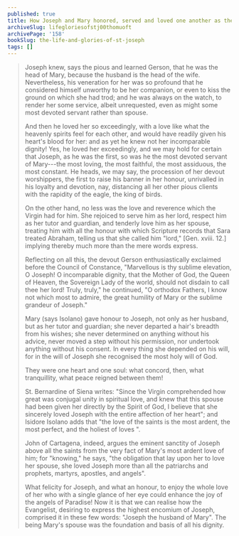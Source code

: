 ```yaml
---
published: true
title: How Joseph and Mary honored, served and loved one another as the holiest and most devout spouses
archiveSlug: lifegloriesofstj00thomuoft
archivePage: '158'
bookSlug: the-life-and-glories-of-st-joseph
tags: []
---
```


> Joseph knew, says the pious and learned Gerson, that he was the head of Mary, because the husband is the head of the wife. Nevertheless, his veneration for her was so profound that he considered himself unworthy to be her companion, or even to kiss the ground on which she had trod; and he was always on the watch, to render her some service, albeit unrequested, even as might some most devoted servant rather than spouse.
>
> And then he loved her so exceedingly, with a love like what the heavenly spirits feel for each other, and would have readily given his heart's blood for her: and as yet he knew not her incomparable dignity! Yes, he loved her exceedingly, and we may hold for certain that Joseph, as he was the first, so was he the most devoted servant of Mary---the most loving, the most faithful, the most assiduous, the most constant. He heads, we may say, the procession of her devout worshippers, the first to raise his banner in her honour, unrivalled in his loyalty and devotion, nay, distancing all her other pious clients with the rapidity of the eagle, the king of birds.
>
> On the other hand, no less was the love and reverence which the Virgin had for him. She rejoiced to serve him as her lord, respect him as her tutor and guardian, and tenderly love him as her spouse, treating him with all the honour with which Scripture records that Sara treated Abraham, telling us that she called him "lord," [Gen. xviii. 12.] implying thereby much more than the mere words express.
>
> Reflecting on all this, the devout Gerson enthusiastically exclaimed before the Council of Constance, "Marvellous is thy sublime elevation, O Joseph! O incomparable dignity, that the Mother of God, the Queen of Heaven, the Sovereign Lady of the world, should not disdain to call thee her lord! Truly, truly," he continued, "O orthodox Fathers, I know not which most to admire, the great humility of Mary or the sublime grandeur of Joseph."
>
> Mary (says Isolano) gave honour to Joseph, not only as her husband, but as her tutor and guardian; she never departed a hair's breadth from his wishes; she never determined on anything without his advice, never moved a step without his permission, nor undertook anything without his consent. In every thing she depended on his will, for in the will of Joseph she recognised the most holy will of God.
>
> They were one heart and one soul: what concord, then, what tranquillity, what peace reigned between them!
>
> St. Bernardine of Siena writes: "Since the Virgin comprehended how great was conjugal unity in spiritual love, and knew that this spouse had been given her directly by the Spirit of God, I believe that she sincerely loved Joseph with the entire affection of her heart"; and Isidore Isolano adds that "the love of the saints is the most ardent, the most perfect, and the holiest of loves ".
>
> John of Cartagena, indeed, argues the eminent sanctity of Joseph above all the saints from the very fact of Mary's most ardent love of him; for "knowing," he says, "the obligation that lay upon her to love her spouse, she loved Joseph more than all the patriarchs and prophets, martyrs, apostles, and angels".
>
> What felicity for Joseph, and what an honour, to enjoy the whole love of her who with a single glance of her eye could enhance the joy of the angels of Paradise! Now it is that we can realise how the Evangelist, desiring to express the highest encomium of Joseph, comprised it in these few words: "Joseph the husband of Mary". The being Mary's spouse was the foundation and basis of all his dignity.
